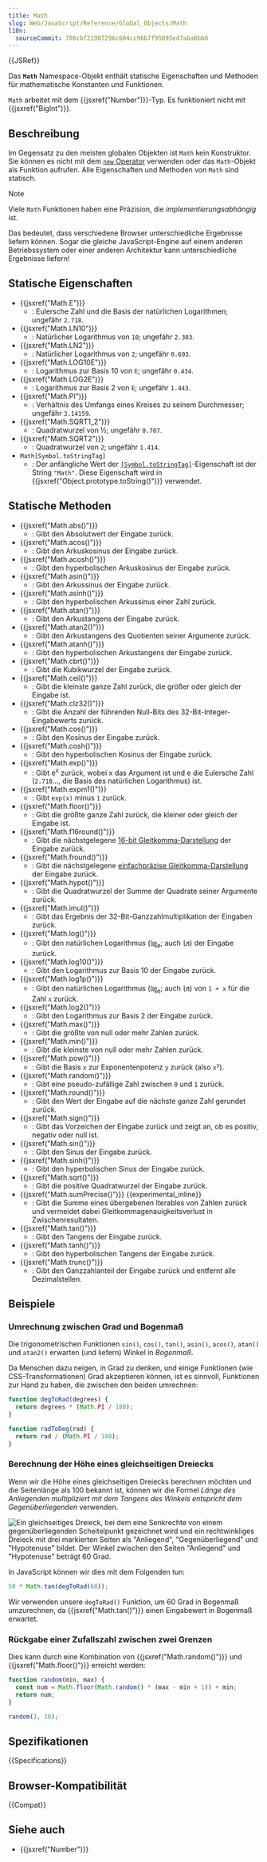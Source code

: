 ```yaml
---
title: Math
slug: Web/JavaScript/Reference/Global_Objects/Math
l10n:
  sourceCommit: 706cbf21987296c604cc96b7f95095ed7aba6bb8
---
```


{{JSRef}}

Das **`Math`** Namespace-Objekt enthält statische Eigenschaften und Methoden für mathematische Konstanten und Funktionen.

`Math` arbeitet mit dem {{jsxref("Number")}}-Typ. Es funktioniert nicht mit {{jsxref("BigInt")}}.

## Beschreibung

Im Gegensatz zu den meisten globalen Objekten ist `Math` kein Konstruktor. Sie können es nicht mit dem [`new` Operator](/de/docs/Web/JavaScript/Reference/Operators/new) verwenden oder das `Math`-Objekt als Funktion aufrufen. Alle Eigenschaften und Methoden von `Math` sind statisch.

> [!NOTE]
> Viele `Math` Funktionen haben eine Präzision, die _implementierungsabhängig_ ist.
>
> Das bedeutet, dass verschiedene Browser unterschiedliche Ergebnisse liefern können. Sogar die gleiche JavaScript-Engine auf einem anderen Betriebssystem oder einer anderen Architektur kann unterschiedliche Ergebnisse liefern!

## Statische Eigenschaften

- {{jsxref("Math.E")}}
  - : Eulersche Zahl und die Basis der natürlichen Logarithmen; ungefähr `2.718`.
- {{jsxref("Math.LN10")}}
  - : Natürlicher Logarithmus von `10`; ungefähr `2.303`.
- {{jsxref("Math.LN2")}}
  - : Natürlicher Logarithmus von `2`; ungefähr `0.693`.
- {{jsxref("Math.LOG10E")}}
  - : Logarithmus zur Basis 10 von `E`; ungefähr `0.434`.
- {{jsxref("Math.LOG2E")}}
  - : Logarithmus zur Basis 2 von `E`; ungefähr `1.443`.
- {{jsxref("Math.PI")}}
  - : Verhältnis des Umfangs eines Kreises zu seinem Durchmesser; ungefähr `3.14159`.
- {{jsxref("Math.SQRT1_2")}}
  - : Quadratwurzel von ½; ungefähr `0.707`.
- {{jsxref("Math.SQRT2")}}
  - : Quadratwurzel von `2`; ungefähr `1.414`.
- `Math[Symbol.toStringTag]`
  - : Der anfängliche Wert der [`[Symbol.toStringTag]`](/de/docs/Web/JavaScript/Reference/Global_Objects/Symbol/toStringTag)-Eigenschaft ist der String `"Math"`. Diese Eigenschaft wird in {{jsxref("Object.prototype.toString()")}} verwendet.

## Statische Methoden

- {{jsxref("Math.abs()")}}
  - : Gibt den Absolutwert der Eingabe zurück.
- {{jsxref("Math.acos()")}}
  - : Gibt den Arkuskosinus der Eingabe zurück.
- {{jsxref("Math.acosh()")}}
  - : Gibt den hyperbolischen Arkuskosinus der Eingabe zurück.
- {{jsxref("Math.asin()")}}
  - : Gibt den Arkussinus der Eingabe zurück.
- {{jsxref("Math.asinh()")}}
  - : Gibt den hyperbolischen Arkussinus einer Zahl zurück.
- {{jsxref("Math.atan()")}}
  - : Gibt den Arkustangens der Eingabe zurück.
- {{jsxref("Math.atan2()")}}
  - : Gibt den Arkustangens des Quotienten seiner Argumente zurück.
- {{jsxref("Math.atanh()")}}
  - : Gibt den hyperbolischen Arkustangens der Eingabe zurück.
- {{jsxref("Math.cbrt()")}}
  - : Gibt die Kubikwurzel der Eingabe zurück.
- {{jsxref("Math.ceil()")}}
  - : Gibt die kleinste ganze Zahl zurück, die größer oder gleich der Eingabe ist.
- {{jsxref("Math.clz32()")}}
  - : Gibt die Anzahl der führenden Null-Bits des 32-Bit-Integer-Eingabewerts zurück.
- {{jsxref("Math.cos()")}}
  - : Gibt den Kosinus der Eingabe zurück.
- {{jsxref("Math.cosh()")}}
  - : Gibt den hyperbolischen Kosinus der Eingabe zurück.
- {{jsxref("Math.exp()")}}
  - : Gibt e<sup>x</sup> zurück, wobei x das Argument ist und e die Eulersche Zahl (`2.718`…, die Basis des natürlichen Logarithmus) ist.
- {{jsxref("Math.expm1()")}}
  - : Gibt `exp(x)` minus `1` zurück.
- {{jsxref("Math.floor()")}}
  - : Gibt die größte ganze Zahl zurück, die kleiner oder gleich der Eingabe ist.
- {{jsxref("Math.f16round()")}}
  - : Gibt die nächstgelegene [16-bit Gleitkomma-Darstellung](https://en.wikipedia.org/wiki/Half-precision_floating-point_format) der Eingabe zurück.
- {{jsxref("Math.fround()")}}
  - : Gibt die nächstgelegene [einfachpräzise Gleitkomma-Darstellung](https://en.wikipedia.org/wiki/Single-precision_floating-point_format) der Eingabe zurück.
- {{jsxref("Math.hypot()")}}
  - : Gibt die Quadratwurzel der Summe der Quadrate seiner Argumente zurück.
- {{jsxref("Math.imul()")}}
  - : Gibt das Ergebnis der 32-Bit-Ganzzahlmultiplikation der Eingaben zurück.
- {{jsxref("Math.log()")}}
  - : Gibt den natürlichen Logarithmus (㏒<sub>e</sub>; auch ㏑) der Eingabe zurück.
- {{jsxref("Math.log10()")}}
  - : Gibt den Logarithmus zur Basis 10 der Eingabe zurück.
- {{jsxref("Math.log1p()")}}
  - : Gibt den natürlichen Logarithmus (㏒<sub>e</sub>; auch ㏑) von `1 + x` für die Zahl `x` zurück.
- {{jsxref("Math.log2()")}}
  - : Gibt den Logarithmus zur Basis 2 der Eingabe zurück.
- {{jsxref("Math.max()")}}
  - : Gibt die größte von null oder mehr Zahlen zurück.
- {{jsxref("Math.min()")}}
  - : Gibt die kleinste von null oder mehr Zahlen zurück.
- {{jsxref("Math.pow()")}}
  - : Gibt die Basis `x` zur Exponentenpotenz `y` zurück (also `x`<sup><code>y</code></sup>).
- {{jsxref("Math.random()")}}
  - : Gibt eine pseudo-zufällige Zahl zwischen `0` und `1` zurück.
- {{jsxref("Math.round()")}}
  - : Gibt den Wert der Eingabe auf die nächste ganze Zahl gerundet zurück.
- {{jsxref("Math.sign()")}}
  - : Gibt das Vorzeichen der Eingabe zurück und zeigt an, ob es positiv, negativ oder null ist.
- {{jsxref("Math.sin()")}}
  - : Gibt den Sinus der Eingabe zurück.
- {{jsxref("Math.sinh()")}}
  - : Gibt den hyperbolischen Sinus der Eingabe zurück.
- {{jsxref("Math.sqrt()")}}
  - : Gibt die positive Quadratwurzel der Eingabe zurück.
- {{jsxref("Math.sumPrecise()")}} {{experimental_inline}}
  - : Gibt die Summe eines übergebenen Iterables von Zahlen zurück und vermeidet dabei Gleitkommagenauigkeitsverlust in Zwischenresultaten.
- {{jsxref("Math.tan()")}}
  - : Gibt den Tangens der Eingabe zurück.
- {{jsxref("Math.tanh()")}}
  - : Gibt den hyperbolischen Tangens der Eingabe zurück.
- {{jsxref("Math.trunc()")}}
  - : Gibt den Ganzzahlanteil der Eingabe zurück und entfernt alle Dezimalstellen.

## Beispiele

### Umrechnung zwischen Grad und Bogenmaß

Die trigonometrischen Funktionen `sin()`, `cos()`, `tan()`, `asin()`, `acos()`, `atan()` und `atan2()` erwarten (und liefern) Winkel in _Bogenmaß_.

Da Menschen dazu neigen, in Grad zu denken, und einige Funktionen (wie CSS-Transformationen) Grad akzeptieren können, ist es sinnvoll, Funktionen zur Hand zu haben, die zwischen den beiden umrechnen:

```js
function degToRad(degrees) {
  return degrees * (Math.PI / 180);
}

function radToDeg(rad) {
  return rad / (Math.PI / 180);
}
```

### Berechnung der Höhe eines gleichseitigen Dreiecks

Wenn wir die Höhe eines gleichseitigen Dreiecks berechnen möchten und die Seitenlänge als 100 bekannt ist, können wir die Formel _Länge des Anliegenden multipliziert mit dem Tangens des Winkels entspricht dem Gegenüberliegenden_ verwenden.

![Ein gleichseitiges Dreieck, bei dem eine Senkrechte von einem gegenüberliegenden Scheitelpunkt gezeichnet wird und ein rechtwinkliges Dreieck mit drei markierten Seiten als "Anliegend", "Gegenüberliegend" und "Hypotenuse" bildet. Der Winkel zwischen den Seiten "Anliegend" und "Hypotenuse" beträgt 60 Grad.](trigonometry.png)

In JavaScript können wir dies mit dem Folgenden tun:

```js
50 * Math.tan(degToRad(60));
```

Wir verwenden unsere `degToRad()` Funktion, um 60 Grad in Bogenmaß umzurechnen, da {{jsxref("Math.tan()")}} einen Eingabewert in Bogenmaß erwartet.

### Rückgabe einer Zufallszahl zwischen zwei Grenzen

Dies kann durch eine Kombination von {{jsxref("Math.random()")}} und {{jsxref("Math.floor()")}} erreicht werden:

```js
function random(min, max) {
  const num = Math.floor(Math.random() * (max - min + 1)) + min;
  return num;
}

random(1, 10);
```

## Spezifikationen

{{Specifications}}

## Browser-Kompatibilität

{{Compat}}

## Siehe auch

- {{jsxref("Number")}}
